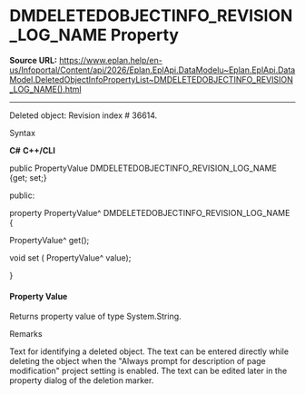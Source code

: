 # DMDELETEDOBJECTINFO_REVISION_LOG_NAME Property

**Source URL:** https://www.eplan.help/en-us/Infoportal/Content/api/2026/Eplan.EplApi.DataModelu~Eplan.EplApi.DataModel.DeletedObjectInfoPropertyList~DMDELETEDOBJECTINFO_REVISION_LOG_NAME().html

---

Deleted object: Revision index # 36614.

Syntax

**C#**
**C++/CLI**


public PropertyValue DMDELETEDOBJECTINFO_REVISION_LOG_NAME {get; set;}

public:

property PropertyValue^ DMDELETEDOBJECTINFO_REVISION_LOG_NAME {

   PropertyValue^ get();

   void set (    PropertyValue^ value);

}


#### Property Value

Returns property value of type System.String.

Remarks

Text for identifying a deleted object. The text can be entered directly while deleting the object when the "Always prompt for description of page modification" project setting is enabled. The text can be edited later in the property dialog of the deletion marker.
